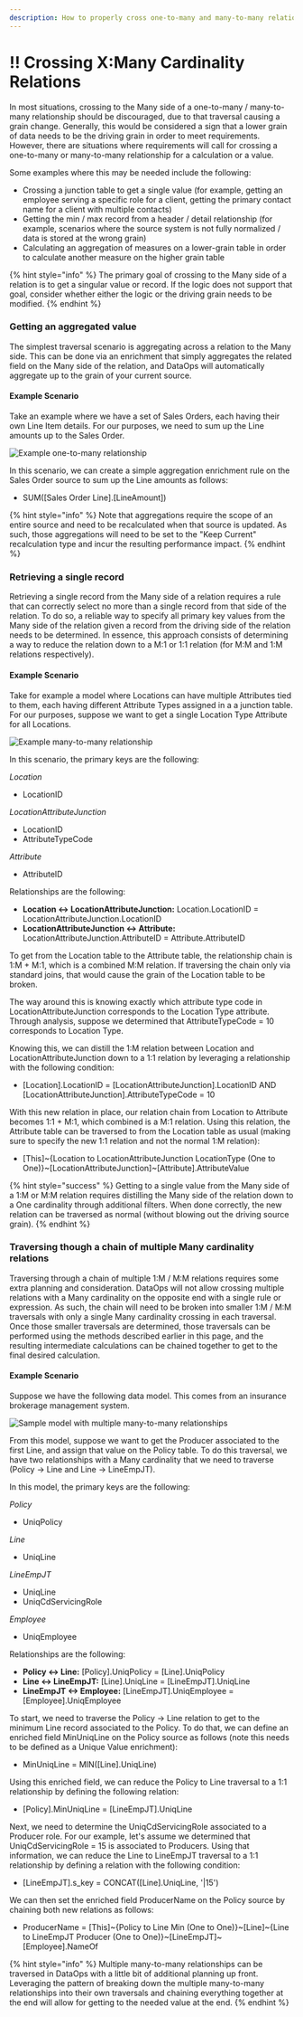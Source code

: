 ```yaml
---
description: How to properly cross one-to-many and many-to-many relationships
---
```


# !! Crossing X:Many Cardinality Relations

In most situations, crossing to the Many side of a one-to-many / many-to-many relationship should be discouraged, due to that traversal causing a grain change.  Generally, this would be considered a sign that a lower grain of data needs to be the driving grain in order to meet requirements.  However, there are situations where requirements will call for crossing a one-to-many or many-to-many relationship for a calculation or a value.

Some examples where this may be needed include the following:

* Crossing a junction table to get a single value \(for example, getting an employee serving a specific role for a client, getting the primary contact name for a client with multiple contacts\)
* Getting the min / max record from a header / detail relationship \(for example, scenarios where the source system is not fully normalized / data is stored at the wrong grain\)
* Calculating an aggregation of measures on a lower-grain table in order to calculate another measure on the higher grain table

{% hint style="info" %}
The primary goal of crossing to the Many side of a relation is to get a singular value or record.  If the logic does not support that goal, consider whether either the logic or the driving grain needs to be modified.
{% endhint %}

### Getting an aggregated value

The simplest traversal scenario is aggregating across a relation to the Many side.  This can be done via an enrichment that simply aggregates the related field on the Many side of the relation, and DataOps will automatically aggregate up to the grain of your current source.

#### Example Scenario

Take an example where we have a set of Sales Orders, each having their own Line Item details.  For our purposes, we need to sum up the Line amounts up to the Sales Order.

![Example one-to-many relationship](../.gitbook/assets/image%20%28329%29.png)

In this scenario, we can create a simple aggregation enrichment rule on the Sales Order source to sum up the Line amounts as follows:

* SUM\(\[Sales Order Line\].\[LineAmount\]\)

{% hint style="info" %}
Note that aggregations require the scope of an entire source and need to be recalculated when that source is updated.  As such, those aggregations will need to be set to the "Keep Current" recalculation type and incur the resulting performance impact.
{% endhint %}

### Retrieving a single record

Retrieving a single record from the Many side of a relation requires a rule that can correctly select no more than a single record from that side of the relation.  To do so, a reliable way to specify all primary key values from the Many side of the relation given a record from the driving side of the relation needs to be determined.  In essence, this approach consists of determining a way to reduce the relation down to a M:1 or 1:1 relation \(for M:M and 1:M relations respectively\).

#### Example Scenario

Take for example a model where Locations can have multiple Attributes tied to them, each having different Attribute Types assigned in a a junction table.  For our purposes, suppose we want to get a single Location Type Attribute for all Locations.

![Example many-to-many relationship](../.gitbook/assets/image%20%28330%29.png)

In this scenario, the primary keys are the following:

_Location_

* LocationID

_LocationAttributeJunction_

* LocationID
* AttributeTypeCode

_Attribute_

* AttributeID

Relationships are the following:

* **Location &lt;-&gt; LocationAttributeJunction:**  Location.LocationID = LocationAttributeJunction.LocationID
* **LocationAttributeJunction &lt;-&gt; Attribute:**  LocationAttributeJunction.AttributeID = Attribute.AttributeID

To get from the Location table to the Attribute table, the relationship chain is 1:M + M:1, which is a combined M:M relation.  If traversing the chain only via standard joins, that would cause the grain of the Location table to be broken.

The way around this is knowing exactly which attribute type code in LocationAttributeJunction corresponds to the Location Type attribute.  Through analysis, suppose we determined that AttributeTypeCode = 10 corresponds to Location Type.

Knowing this, we can distill the 1:M relation between Location and LocationAttributeJunction down to a 1:1 relation by leveraging a relationship with the following condition:

* \[Location\].LocationID = \[LocationAttributeJunction\].LocationID AND \[LocationAttributeJunction\].AttributeTypeCode = 10

With this new relation in place, our relation chain from Location to Attribute becomes 1:1 + M:1, which combined is a M:1 relation.  Using this relation, the Attribute table can be traversed to from the Location table as usual \(making sure to specify the new 1:1 relation and not the normal 1:M relation\):

* \[This\]~{Location to LocationAttributeJunction LocationType \(One to One\)}~\[LocationAttributeJunction\]~\[Attribute\].AttributeValue

{% hint style="success" %}
Getting to a single value from the Many side of a 1:M or M:M relation requires distilling the Many side of the relation down to a One cardinality through additional filters.  When done correctly, the new relation can be traversed as normal \(without blowing out the driving source grain\).
{% endhint %}

### Traversing though a chain of multiple Many cardinality relations

Traversing through a chain of multiple 1:M / M:M relations requires some extra planning and consideration.  DataOps will not allow crossing multiple relations with a Many cardinality on the opposite end with a single rule or expression.  As such, the chain will need to be broken into smaller 1:M / M:M traversals with only a single Many cardinality crossing in each traversal.  Once those smaller traversals are determined, those traversals can be performed using the methods described earlier in this page, and the resulting intermediate calculations can be chained together to get to the final desired calculation.

#### Example Scenario

Suppose we have the following data model.  This comes from an insurance brokerage management system.

![Sample model with multiple many-to-many relationships](../.gitbook/assets/image%20%28333%29.png)

From this model, suppose we want to get the Producer associated to the first Line, and assign that value on the Policy table.  To do this traversal, we have two relationships with a Many cardinality that we need to traverse \(Policy -&gt; Line and Line -&gt; LineEmpJT\).

In this model, the primary keys are the following:

_Policy_

* UniqPolicy

_Line_

* UniqLine

_LineEmpJT_

* UniqLine
* UniqCdServicingRole

_Employee_

* UniqEmployee

Relationships are the following:

* **Policy &lt;-&gt; Line:**  \[Policy\].UniqPolicy = \[Line\].UniqPolicy
* **Line &lt;-&gt; LineEmpJT:**  \[Line\].UniqLine = \[LineEmpJT\].UniqLine
* **LineEmpJT &lt;-&gt; Employee:**  \[LineEmpJT\].UniqEmployee = \[Employee\].UniqEmployee

To start, we need to traverse the Policy -&gt; Line relation to get to the minimum Line record associated to the Policy.  To do that, we can define an enriched field MinUniqLine on the Policy source as follows \(note this needs to be defined as a Unique Value enrichment\):

* MinUniqLine = MIN\(\[Line\].UniqLine\)

Using this enriched field, we can reduce the Policy to Line traversal to a 1:1 relationship by defining the following relation:

* \[Policy\].MinUniqLine = \[LineEmpJT\].UniqLine

Next, we need to determine the UniqCdServicingRole associated to a Producer role.  For our example, let's assume we determined that UniqCdServicingRole = 15 is associated to Producers.  Using that information, we can reduce the Line to LineEmpJT traversal to a 1:1 relationship by defining a relation with the following condition:

* \[LineEmpJT\].s\_key = CONCAT\(\[Line\].UniqLine, '\|15'\)

We can then set the enriched field ProducerName on the Policy source by chaining both new relations as follows:

* ProducerName = \[This\]~{Policy to Line Min \(One to One\)}~\[Line\]~{Line to LineEmpJT Producer \(One to One\)}~\[LineEmpJT\]~\[Employee\].NameOf

{% hint style="info" %}
Multiple many-to-many relationships can be traversed in DataOps with a little bit of additional planning up front.  Leveraging the pattern of breaking down the multiple many-to-many relationships into their own traversals and chaining everything together at the end will allow for getting to the needed value at the end.
{% endhint %}

